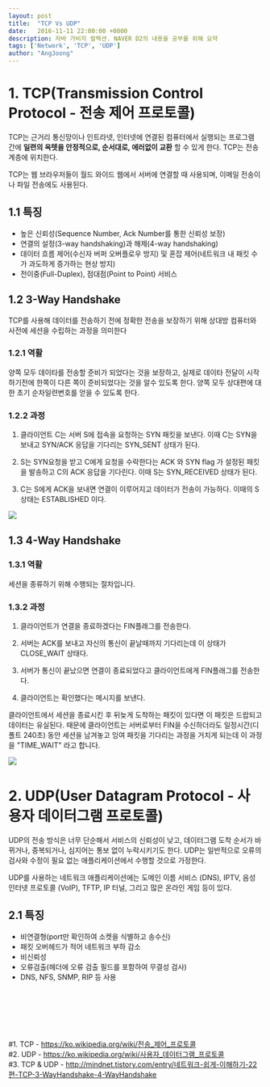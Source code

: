 ```yaml
---
layout: post
title:  "TCP Vs UDP"
date:   2016-11-11 22:00:00 +0000
description: 자바 가비지 컬렉션. NAVER D2의 내용을 공부를 위해 요약
tags: ['Network', 'TCP', 'UDP']
author: "AngJoong"
---
```


# 1. TCP(Transmission Control Protocol - 전송 제어 프로토콜)
TCP는 근거리 통신망이나 인트라넷, 인터넷에 연결된 컴퓨터에서 실행되는 프로그램 간에 **일련의 옥텟을 안정적으로, 순서대로, 에러없이 교환** 할 수 있게 한다. TCP는 전송 계층에 위치한다.   

TCP는 웹 브라우저들이 월드 와이드 웹에서 서버에 연결할 때 사용되며, 이메일 전송이나 파일 전송에도 사용된다.

## 1.1 특징

- 높은 신뢰성(Sequence Number, Ack Number를 통한 신뢰성 보장)
- 연결의 설정(3-way handshaking)과 해제(4-way handshaking)
- 데이터 흐름 제어(수신자 버퍼 오버플로우 방지) 및 혼잡 제어(네트워크 내 패킷 수가 과도하게 증가하는 현상 방지)
- 전이중(Full-Duplex), 점대점(Point to Point) 서비스

## 1.2 3-Way Handshake
TCP를 사용해 데이터를 전송하기 전에 정확한 전송을 보장하기 위해 상대방 컴퓨터와 사전에 세션을 수립하는 과정을 의미한다

### 1.2.1 역활
양쪽 모두 데이타를 전송할 준비가 되었다는 것을 보장하고, 실제로 데이타 전달이 시작하기전에 한쪽이 다른 쪽이 준비되었다는 것을 알수 있도록 한다. 양쪽 모두 상대편에 대한 초기 순차일련변호를 얻을 수 있도록 한다.

### 1.2.2 과정
1. 클라이언트 C는 서버 S에 접속을 요청하는 SYN 패킷을 보낸다. 이때 C는 SYN을 보내고 SYN/ACK 응답을 기다리는 SYN_SENT 상태가 된다.

2. S는 SYN요청을 받고 C에게 요청을 수락한다는 ACK 와 SYN flag 가 설정된 패킷을 발송하고 C의 ACK 응답을 기다린다. 이때 S는 SYN_RECEIVED 상태가 된다.

3. C는 S에게 ACK을 보내면 연결이 이루어지고 데이터가 전송이 가능하다. 이때의 S 상태는 ESTABLISHED 이다.

![](http://cfile9.uf.tistory.com/image/225A964D52F1BB69177202)

## 1.3 4-Way Handshake

### 1.3.1 역활
세션을 종류하기 위해 수행되는 절차입니다.  

### 1.3.2 과정
1. 클라이언트가 연결을 종료하겠다는 FIN플래그를 전송한다.

2. 서버는 ACK를 보내고 자신의 통신이 끝날때까지 기다리는데 이 상태가 CLOSE_WAIT 상태다.

3. 서버가 통신이 끝났으면 연결이 종료되었다고 클라이언트에게 FIN플래그를 전송한다.

4. 클라이언트는 확인했다는 메시지를 보낸다.

클라이언트에서 세션을 종료시킨 후 뒤늦게 도착하는 패킷이 있다면 이 패킷은 드랍되고 데이터는 유실된다. 때문에 클라이언트는 서버로부터 FIN을 수신하더라도 일정시간(디폴트 240초) 동안 세션을 남겨놓고 잉여 패킷을 기다리는 과정을 거치게 되는데 이 과정을 "TIME_WAIT" 라고 합니다.

![](http://cfile25.uf.tistory.com/image/2152353F52F1C02835CC3B)


# 2. UDP(User Datagram Protocol - 사용자 데이터그램 프로토콜)
UDP의 전송 방식은 너무 단순해서 서비스의 신뢰성이 낮고, 데이터그램 도착 순서가 바뀌거나, 중복되거나, 심지어는 통보 없이 누락시키기도 한다. UDP는 일반적으로 오류의 검사와 수정이 필요 없는 애플리케이션에서 수행할 것으로 가정한다.  

UDP를 사용하는 네트워크 애플리케이션에는 도메인 이름 서비스 (DNS), IPTV, 음성 인터넷 프로토콜 (VoIP), TFTP, IP 터널, 그리고 많은 온라인 게임 등이 있다.

## 2.1 특징
- 비연결형(port만 확인하여 소켓을 식별하고 송수신)
- 패킷 오버헤드가 적어 네트워크 부하 감소
- 비신뢰성
- 오류검출(헤더에 오류 검출 필드를 포함하여 무결성 검사)
- DNS, NFS, SNMP, RIP 등 사용

<br>
<br>
<br>
<br>
<br>

\#1. TCP - https://ko.wikipedia.org/wiki/전송_제어_프로토콜  
\#2. UDP - https://ko.wikipedia.org/wiki/사용자_데이터그램_프로토콜  
\#3. TCP & UDP - http://mindnet.tistory.com/entry/네트워크-쉽게-이해하기-22편-TCP-3-WayHandshake-4-WayHandshake
